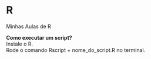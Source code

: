# R
Minhas Aulas de R

**Como executar um script?**  
Instale o R.   
Rode o comando Rscript + nome_do_script.R no terminal.  
  
